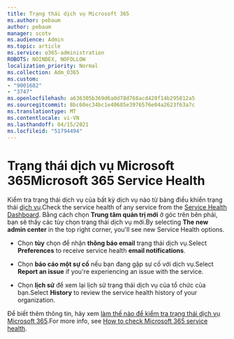 ```yaml
---
title: Trạng thái dịch vụ Microsoft 365
ms.author: pebaum
author: pebaum
manager: scotv
ms.audience: Admin
ms.topic: article
ms.service: o365-administration
ROBOTS: NOINDEX, NOFOLLOW
localization_priority: Normal
ms.collection: Adm_O365
ms.custom:
- "9001682"
- "3747"
ms.openlocfilehash: a636305b369d6a0d78d768acd420f14b295812a5
ms.sourcegitcommit: 8bc60ec34bc1e40685e3976576e04a2623f63a7c
ms.translationtype: MT
ms.contentlocale: vi-VN
ms.lasthandoff: 04/15/2021
ms.locfileid: "51794494"
---
```

# <a name="microsoft-365-service-health"></a><span data-ttu-id="62dc1-102">Trạng thái dịch vụ Microsoft 365</span><span class="sxs-lookup"><span data-stu-id="62dc1-102">Microsoft 365 Service Health</span></span>


<span data-ttu-id="62dc1-103">Kiểm tra trạng thái dịch vụ của bất kỳ dịch vụ nào từ bảng điều khiển trạng thái [dịch vụ](https://admin.microsoft.com/Adminportal/Home?source=applauncher#/servicehealth).</span><span class="sxs-lookup"><span data-stu-id="62dc1-103">Check the service health of any service from the [Service Health Dashboard](https://admin.microsoft.com/Adminportal/Home?source=applauncher#/servicehealth).</span></span> <span data-ttu-id="62dc1-104">Bằng cách chọn **Trung tâm quản trị mới** ở góc trên bên phải, bạn sẽ thấy các tùy chọn trạng thái dịch vụ mới.</span><span class="sxs-lookup"><span data-stu-id="62dc1-104">By selecting **The new admin center** in the top right corner, you'll see new Service Health options.</span></span>

- <span data-ttu-id="62dc1-105">Chọn **tùy** chọn để nhận **thông báo email** trạng thái dịch vụ.</span><span class="sxs-lookup"><span data-stu-id="62dc1-105">Select **Preferences** to receive service health **email notifications**.</span></span>

- <span data-ttu-id="62dc1-106">Chọn **báo cáo một sự cố** nếu bạn đang gặp sự cố với dịch vụ.</span><span class="sxs-lookup"><span data-stu-id="62dc1-106">Select **Report an issue** if you're experiencing an issue with the service.</span></span>

- <span data-ttu-id="62dc1-107">Chọn **lịch sử** để xem lại lịch sử trạng thái dịch vụ của tổ chức của bạn.</span><span class="sxs-lookup"><span data-stu-id="62dc1-107">Select **History** to review the service health history of your organization.</span></span> 

<span data-ttu-id="62dc1-108">Để biết thêm thông tin, hãy xem [làm thế nào để kiểm tra trạng thái dịch vụ Microsoft 365](https://docs.microsoft.com/office365/enterprise/view-service-health).</span><span class="sxs-lookup"><span data-stu-id="62dc1-108">For more info, see [How to check Microsoft 365 service health](https://docs.microsoft.com/office365/enterprise/view-service-health).</span></span> 
